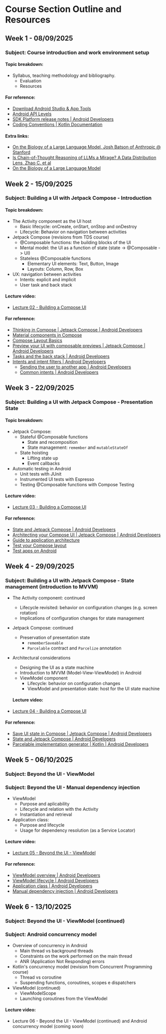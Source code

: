 # Course Section Outline and Resources

## Week 1 - 08/09/2025
### Subject: Course introduction and work environment setup

#### Topic breakdown:
* Syllabus, teaching methodology and bibliography.
  * Evaluation
  * Resources

#### For reference:
* [Download Android Studio & App Tools](https://developer.android.com/studio)
* [Android API Levels](https://apilevels.com/)
* [SDK Platform release notes | Android Developers](https://developer.android.com/studio/releases/platforms)
* [Coding Conventions | Kotlin Documentation](https://kotlinlang.org/docs/coding-conventions.html)

#### Extra links:
* [On the Biology of a Large Language Model, Josh Batson of Anthropic @ Stanford](https://www.youtube.com/watch?v=vRQs7qfIDaU)
* [Is Chain-of-Thought Reasoning of LLMs a Mirage? A Data Distribution Lens, Zhao C. et al](https://arxiv.org/pdf/2508.01191v3)
* [On the Biology of a Large Language Model](https://transformer-circuits.pub/2025/attribution-graphs/biology.html#dives-cot)

## Week 2 - 15/09/2025
### Subject: Building a UI with Jetpack Compose - Introduction

#### Topic breakdown:
* The Activity component as the UI host
  * Basic lifecycle: onCreate, onStart, onStop and onDestroy
  * Lifecycle: Behavior on navigation between activities
* Jetpack Compose (revisions from TDS course)
  * @Composable functions: the building blocks of the UI
  * Mental model: the UI as a function of state (state -> @Composable -> UI)
  * Stateless @Composable functions
    * Elementary UI elements: Text, Button, Image
    * Layouts: Column, Row, Box
* UX: navigation between activities
  * Intents: explicit and implicit
  * User task and back stack

#### Lecture video:
* [Lecture 02 - Building a Compose UI](https://www.youtube.com/live/9pjAzan0kSQ?si=JhYsDhI2_X3mlCe9)

#### For reference:
* [Thinking in Compose | Jetpack Compose | Android Developers](https://developer.android.com/develop/ui/compose/mental-model)
* [Material components in Compose](https://developer.android.com/develop/ui/compose/components)
* [Compose Layout Basics](https://developer.android.com/develop/ui/compose/layouts/basics)
* [Preview your UI with composable previews | Jetpack Compose | Android Developers](https://developer.android.com/develop/ui/compose/tooling/previews)
* [Tasks and the back stack | Android Developers](https://developer.android.com/guide/components/activities/tasks-and-back-stack)
* [Intents and intent filters | Android Developers](https://developer.android.com/guide/components/intents-filters)
  * [Sending the user to another app | Android Developers](https://developer.android.com/guide/components/intents-filters)
  * [Common intents | Android Developers](https://developer.android.com/guide/components/intents-common)



## Week 3 - 22/09/2025
### Subject: Building a UI with Jetpack Compose - Presentation State

#### Topic breakdown:
* Jetpack Compose:
  * Stateful @Composable functions
    * State and recomposition
    * State management: `remember` and `mutableStateOf`
  * State hoisting
    * Lifting state up
    * Event callbacks
* Automatic testing in Android
  * Unit tests with JUnit
  * Instrumented UI tests with Espresso
  * Testing @Composable functions with Compose Testing

#### Lecture video:
* [Lecture 03 - Building a Compose UI](https://www.youtube.com/live/9pjAzan0kSQ?si=JhYsDhI2_X3mlCe9)

#### For reference:
* [State and Jetpack Compose | Android Developers](https://developer.android.com/develop/ui/compose/state#managing-state) 
* [Architecting your Compose UI | Jetpack Compose | Android Developers](https://developer.android.com/jetpack/compose/architecture)
* [Guide to application architecture](https://developer.android.com/jetpack/guide)
* [Test your Compose layout](https://developer.android.com/develop/ui/compose/testing) 
* [Test apps on Android](https://developer.android.com/training/testing)

## Week 4 - 29/09/2025
### Subject: Building a UI with Jetpack Compose - State management (introduction to MVVM)
* The Activity component: continued
  * Lifecycle revisited: behavior on configuration changes (e.g. screen rotation)
  * Implications of configuration changes for state management
* Jetpack Compose: continued
  * Preservation of presentation state
    * `rememberSaveable`
    * `Parcelable` contract and `Parcelize` annotation
* Architectural considerations
  * Designing the UI as a state machine
  * Introduction to MVVM (Model-View-ViewModel) in Android
  * ViewModel component
    * Lifecycle: behavior on configuration changes
    * ViewModel and presentation state: host for the UI state machine
  
  #### Lecture video:
* [Lecture 04 - Building a Compose UI](https://www.youtube.com/watch?v=DxIqkU9JbbY&list=PL8XxoCaL3dBhQsQz35tCkcasNLAp5NnhA&index=3)

#### For reference:
* [Save UI state in Compose | Jetpack Compose | Android Developers](https://developer.android.com/develop/ui/compose/state-saving)
* [State and Jetpack Compose | Android Developers](https://developer.android.com/develop/ui/compose/state#restore-ui-state)
* [Parcelable implementation generator | Kotlin | Android Developers](https://developer.android.com/kotlin/parcelize) 

## Week 5 - 06/10/2025
### Subject: Beyond the UI - ViewModel
### Subject: Beyond the UI - Manual dependency injection
* ViewModel
  * Purpose and aplicability
  * Lifecycle and relation with the Activity
  * Instantiation and retrieval
* Application class:
  * Purpose and lifecycle
  * Usage for dependency resolution (as a Service Locator)

#### Lecture video:
* [Lecture 05 - Beyond the UI - ViewModel](https://www.youtube.com/watch?v=hEupJHTXNZY&list=PL8XxoCaL3dBhQsQz35tCkcasNLAp5NnhA&index=4)

#### For reference:
* [ViewModel overview | Android Developers](https://developer.android.com/topic/libraries/architecture)
* [ViewModel lifecycle | Android Developers](https://developer.android.com/topic/libraries/architecture/viewmodel#lifecycle)
* [Application class | Android Developers](https://developer.android.com/reference/android/app/Application)
* [Manual dependency injection | Android Developers](https://developer.android.com/training/dependency-injection/manual)

## Week 6 - 13/10/2025
### Subject: Beyond the UI - ViewModel (continued)
### Subject: Android concurrency model
* Overview of concurrency in Android
  * Main thread vs background threads
  * Constraints on the work performed on the main thread
  * ANR (Application Not Responding) errors
* Kotlin's concurrency model (revision from Concurrent Programming course)
  * Thread vs coroutine
  * Suspending functions, coroutines, scopes e dispatchers
* ViewModel (continued)
  * ViewModelScope
  * Launching coroutines from the ViewModel

#### Lecture video:
* Lecture 06 - Beyond the UI - ViewModel (continued) and Android concurrency model (coming soon)